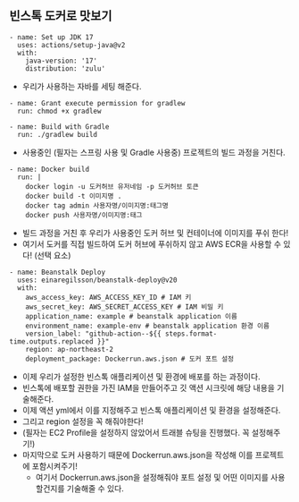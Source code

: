 ## 빈스톡 도커로 맛보기

~~~
- name: Set up JDK 17
  uses: actions/setup-java@v2
  with:
    java-version: '17' 
    distribution: 'zulu'
~~~
- 우리가 사용하는 자바를 세팅 해준다.

~~~
- name: Grant execute permission for gradlew
  run: chmod +x gradlew

- name: Build with Gradle
  run: ./gradlew build
~~~
- 사용중인 (필자는 스프링 사용 및 Gradle 사용중) 프로젝트의 빌드 과정을 거친다.

~~~
- name: Docker build
  run: |
    docker login -u 도커허브 유저네임 -p 도커허브 토큰
    docker build -t 이미지명 .
    docker tag admin 사용자명/이미지명:태그명
    docker push 사용자명/이미지명:태그
~~~
- 빌드 과정을 거친 후 우리가 사용중인 도커 허브 및 컨테이너에 이미지를 푸쉬 한다!
- 여기서 도커를 직접 빌드하여 도커 허브에 푸쉬하지 않고 AWS ECR을 사용할 수 있다! (선택 요소)

~~~
- name: Beanstalk Deploy
  uses: einaregilsson/beanstalk-deploy@v20
  with:
    aws_access_key: AWS_ACCESS_KEY_ID # IAM 키
    aws_secret_key: AWS_SECRET_ACCESS_KEY # IAM 비밀 키
    application_name: example # beanstalk application 이름
    environment_name: example-env # beanstalk application 환경 이름
    version_label: "github-action--${{ steps.format-time.outputs.replaced }}"
    region: ap-northeast-2
    deployment_package: Dockerrun.aws.json # 도커 포트 설정
~~~
- 이제 우리가 설정한 빈스톡 애플리케이션 및 환경에 배포를 하는 과정이다.
- 빈스톡에 배포할 권한을 가진 IAM을 만들어주고 깃 액션 시크릿에 해당 내용을 기술해준다.
- 이제 액션 yml에서 이를 지정해주고 빈스톡 애플리케이션 및 환경을 설정해준다.
- 그리고 region 설정을 꼭 해줘야한다!
- (필자는 EC2 Profile을 설정하지 않았어서 트래블 슈팅을 진행했다. 꼭 설정해주기!)
- 마지막으로 도커 사용하기 때문에 Dockerrun.aws.json을 작성해 이를 프로젝트에 포함시켜주기!
  - 여기서 Dockerrun.aws.json을 설정해줘야 포트 설정 및 어떤 이미지를 사용할건지를 기술해줄 수 있다.